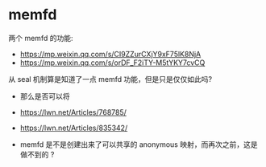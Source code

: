 # memfd

两个 memfd 的功能:
- https://mp.weixin.qq.com/s/CI9ZZurCXjY9xF75lK8NjA
- https://mp.weixin.qq.com/s/orDF_F2iTY-M5tYKY7cvCQ

从 seal 机制算是知道了一点 memfd 功能，但是只是仅仅如此吗?
- 那么是否可以将

- https://lwn.net/Articles/768785/

- https://lwn.net/Articles/835342/

- memfd 是不是创建出来了可以共享的 anonymous 映射，而再次之前，这是做不到的 ?
